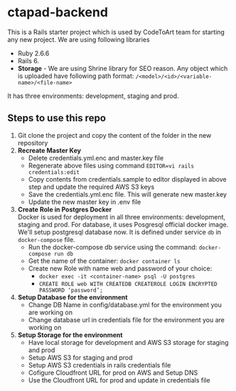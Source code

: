 # ctapad-backend

This is a Rails starter project which is used by CodeToArt team for starting any new project.
We are using following libraries 
- Ruby 2.6.6 
- Rails 6. 
- **Storage** - We are using Shrine library for SEO reason. Any object which is uploaded have following path format: `/<model>/<id>/<variable-name>/<file-name>`

It has three environments: development, staging and prod.

## Steps to use this repo
1. Git clone the project and copy the content of the folder in the new repository
2. **Recreate Master Key**
    - Delete credentials.yml.enc and master.key file
    - Regenerate above files using command `EDITOR=vi rails credentials:edit`
    - Copy contents from credentials.sample to editor displayed in above step and update the required AWS S3 keys
    - Save the credentials.yml.enc file. This will generate new master.key
    - Update the new master key in .env file
3. **Create Role in Postgres Docker**  
Docker is used for deployment in all three environments: development, staging and prod. For database, it uses Posgresql official docker image. We'll setup postgresql database now. It is defined under service `db` in `docker-compose` file.
    - Run the docker-compose db service using the command: `docker-compose run db`
    - Get the name of the container: `docker container ls`
    - Create new Role with name web and password of your choice: 
         - `docker exec -it <container-name> psql -U postgres`
         - `CREATE ROLE web WITH CREATEDB CREATEROLE LOGIN ENCRYPTED PASSWORD ‘password’;`
4. **Setup Database for the environment** 
    - Change DB Name in config/database.yml for the environment you are working on
    - Change database url in credentials file for the environment you are working on
5. **Setup Storage for the environment**
    - Have local storage for development and AWS S3 storage for staging and prod
    - Setup AWS S3 for staging and prod
    - Setup AWS S3 credentials in rails credentials file
    - Cofigure Cloudfront URL for prod on AWS and Setup DNS
    - Use the Cloudfront URL for prod and update in credentials file
